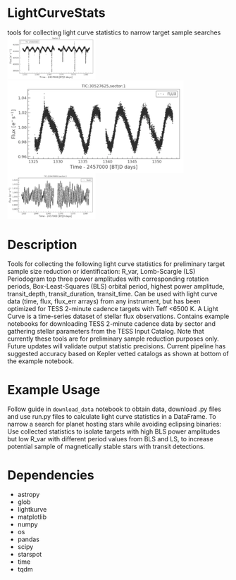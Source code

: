 # LightCurveStats
tools for collecting light curve statistics to narrow target sample searches
<img src="Images/lc-ex1.png" width="200" /> 
<img align="center" src="Images/lc-ex2.png" width="400" /> 
<img src="Images/lc-ex3.png" width="200" /> 




# Description
Tools for collecting the following light curve statistics for preliminary target sample size reduction or identification: R_var, Lomb-Scargle (LS) Periodogram top three power amplitudes with corresponding rotation periods, Box-Least-Squares (BLS) orbital period, highest power amplitude, transit_depth, transit_duration, transit_time. Can be used with light curve data (time, flux, flux_err arrays) from any instrument, but has been optimized for TESS 2-minute cadence targets with Teff <6500 K. A Light Curve is a time-series dataset of stellar flux observations. Contains example notebooks for downloading TESS 2-minute cadence data by sector and gathering stellar parameters from the TESS Input Catalog. Note that currently these tools are for preliminary sample reduction purposes only. Future updates will validate output statistic precisions. Current pipeline has suggested accuracy based on Kepler vetted catalogs as shown at bottom of the example notebook.

# Example Usage
Follow guide in `download_data` notebook to obtain data, download .py files and use run.py files to calculate light curve statistics in a DataFrame. 
To narrow a search for planet hosting stars while avoiding eclipsing binaries: Use collected statistics to isolate targets with high BLS power amplitudes but low R_var with different period values from BLS and LS, to increase potential sample of magnetically stable stars with transit detections. 

# Dependencies
- astropy
- glob
- lightkurve
- matplotlib
- numpy
- os
- pandas
- scipy
- starspot
- time
- tqdm
